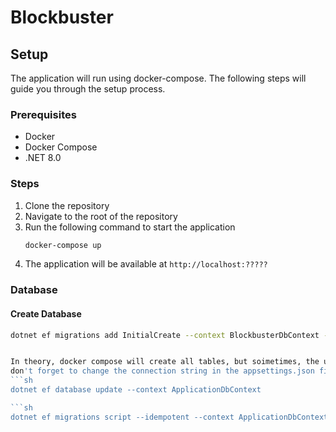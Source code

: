 # Blockbuster

## Setup
The application will run using docker-compose. The following steps will guide you through the setup process.

### Prerequisites
- Docker
- Docker Compose
- .NET 8.0

### Steps

1. Clone the repository
2. Navigate to the root of the repository
3. Run the following command to start the application
	```sh
	docker-compose up
	```
4. The application will be available at `http://localhost:?????`


### Database

#### Create Database
```sh
dotnet ef migrations add InitialCreate --context BlockbusterDbContext -o Data/BlockbusterMoviesMigrations


In theory, docker compose will create all tables, but soimetimes, the user tables not work, so you can run the following command to create the tables
don't forget to change the connection string in the appsettings.json file to use localhost instead of the database name from docker compose
```sh
dotnet ef database update --context ApplicationDbContext

```sh
dotnet ef migrations script --idempotent --context ApplicationDbContext --output ../sql/application_db_context.sql